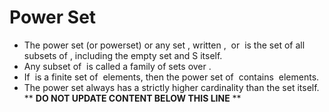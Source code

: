 Power Set
=========

* The power set (or powerset) or any set <math>S</math>, written <math>P(S)</math>, <math>℘(S)</math> or <math>2^S</math> is the set of all subsets of <math>S</math>, including the empty set and S itself.
* Any subset of <math>P(S)</math> is called a family of sets over <math>S</math>.
* If <math>S</math> is a finite set of <math>|S| = n</math> elements, then the power set of <math>S</math> contains <math>|P(S)| = 2^n</math> elements.
* The power set always has a strictly higher cardinality than the set itself.
** **DO NOT UPDATE CONTENT BELOW THIS LINE** **

